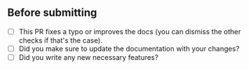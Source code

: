 ## Before submitting
- [ ] This PR fixes a typo or improves the docs (you can dismiss the other checks if that's the case).
- [ ] Did you make sure to update the documentation with your changes? 
- [ ] Did you write any new necessary features?
